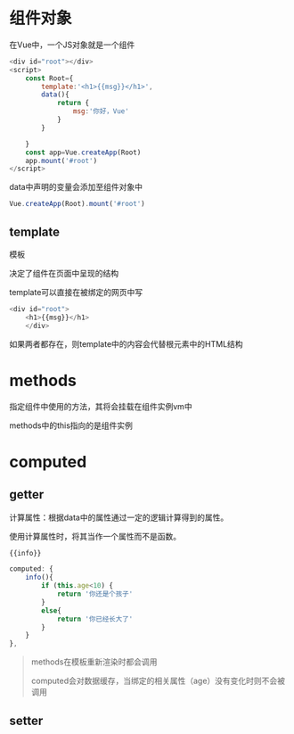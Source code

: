 # 组件对象

在Vue中，一个JS对象就是一个组件

```js
<div id="root"></div>
<script>
    const Root={
        template:'<h1>{{msg}}</h1>',
        data(){
            return {
                msg:'你好，Vue'
            }
        }

    }
    const app=Vue.createApp(Root)
    app.mount('#root')
</script>
```

data中声明的变量会添加至组件对象中

```js
Vue.createApp(Root).mount('#root')
```



## template

模板

决定了组件在页面中呈现的结构

template可以直接在被绑定的网页中写

```js
<div id="root">
    <h1>{{msg}}</h1>
    </div>
```

如果两者都存在，则template中的内容会代替根元素中的HTML结构

# methods

指定组件中使用的方法，其将会挂载在组件实例vm中

methods中的this指向的是组件实例



# computed

## getter

计算属性：根据data中的属性通过一定的逻辑计算得到的属性。

使用计算属性时，将其当作一个属性而不是函数。

```js
{{info}}
```

```js
computed: {
    info(){
        if (this.age<10) {
            return '你还是个孩子'
        }
        else{
            return '你已经长大了'
        }
    }
},
```



> methods在模板重新渲染时都会调用
>
> computed会对数据缓存，当绑定的相关属性（age）没有变化时则不会被调用

## setter

